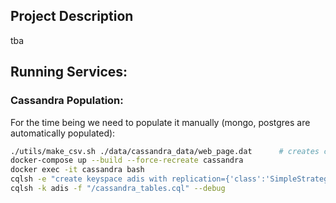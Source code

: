 ## Project Description
tba

## Running Services:

### Cassandra Population:

For the time being we need to populate it manually (mongo, postgres are automatically populated):
```bash
./utils/make_csv.sh ./data/cassandra_data/web_page.dat      # creates csv out of .dat file
docker-compose up --build --force-recreate cassandra
docker exec -it cassandra bash
cqlsh -e "create keyspace adis with replication={'class':'SimpleStrategy', 'replication_factor': 1};"
cqlsh -k adis -f "/cassandra_tables.cql" --debug
```
